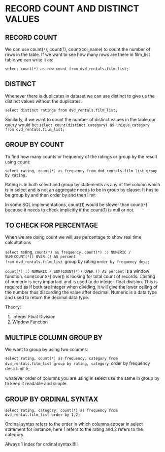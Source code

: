# RECORD COUNT AND DISTINCT VALUES

## RECORD COUNT

We can use count(`*`), count(1), count(col_name) to count the number of rows in the table. 
If we want to see how many rows are there in film_list table we can write it as:

`select count(*) as row_count from dvd_rentals.film_list;`

## DISTINCT

Whenever there is duplicates in dataset we can use distinct to give us the distinct values without 
the duplicates.

`select distinct ratings from dvd_rentals.film_list;`

Similarly, if we want to count the number of distinct values in the table our query would be:
`select count(distinct category) as unique_category from dvd_rentals.film_list;`

## GROUP BY COUNT

To find how many counts or frequency of the ratings or group by the result using count:

`select rating, count(*) as frequency from dvd_rentals.film_list group by rating;`

Rating is in both select and group by statements as any of the column which is in select and 
is not an aggregate needs to be in group by clause. It has to be group by and then order by and 
then limit

In some SQL implementations, count(1) would be slower than count(`*`) because it needs to check
implicitly if the count(1) is null or not.

## TO CHECK FOR PERCENTAGE

When we are doing count we will use percentage to show real time calcultations

`select
  `rating,
  `count(*) as frequency,`
  `count(*) :: NUMERIC / SUM(COUNT(*)) OVER () AS percent`  
`from dvd_rentals.film_list
`group by rating
`order by frequency desc;`

`count(*) :: NUMERIC / SUM(COUNT(*)) OVER () AS percent` is a window function. sum(count(`*`) over()
is looking for total count of records. Casting of numeric is very important and is used to do
integer-float division. This is required as if both are integer when dividing, it will give
the lower ceiling of the number thus discarding the value after decimal. Numeric is a data type and
used to return the decimal data type.

Theory:
1. Integer Float Division
2. Window Function

## MULTIPLE COLUMN GROUP BY

We want to group by using two columns:

`select rating, count(*) as frequency, category from dvd_rentals.film_list group by rating, category
`order by frequency desc limit 5;

whatever order of columns you are using in select use the same in group by to keep it readable and
simple.

## GROUP BY ORDINAL SYNTAX
 `select rating, category, count(*) as frequency from dvd_rental.film_list order by 1,2;`
 
 Ordinal syntax refers to the order in which columns appear in select statement for instance,
 here 1 refers to the rating and 2 refers to the category.
 
 Always 1 index for ordinal syntax!!!!!
